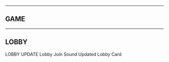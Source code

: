 ---------------------------------------------------------------------------------------------------- 
GAME
---------------------------------------------------------------------------------------------------- 


---------------------------------------------------------------------------------------------------- 
LOBBY
---------------------------------------------------------------------------------------------------- 

LOBBY UPDATE
  Lobby Join Sound
  Updated Lobby Card


